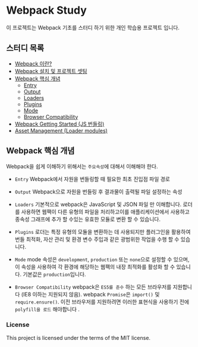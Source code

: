 # Webpack Study
이 프로젝트는 Webpack 기초를 스터디 하기 위한 개인 학습용 프로젝트 입니다.

## 스터디 목록
- [Webpack 이란?](https://webpack.js.org/concepts/)
- [Webpack 설치 및 프로젝트 셋팅](https://webpack.js.org/guides/getting-started/#basic-setup)
- [Webpack 핵심 개념](https://webpack.js.org/concepts/)
  - [Entry](https://webpack.js.org/concepts/#entry)
  - [Output](https://webpack.js.org/concepts/#output)
  - [Loaders](https://webpack.js.org/concepts/#loaders)
  - [Plugins](https://webpack.js.org/concepts/#plugins)
  - [Mode](https://webpack.js.org/concepts/#mode)
  - [Browser Compatibility](https://webpack.js.org/concepts/#browser-compatibility)
- [Webpack Getting Started (JS 번들링)](https://webpack.js.org/guides/getting-started/)
- [Asset Management (Loader modules)](https://webpack.js.org/guides/asset-management/#further-reading)

## Webpack 핵심 개념
Webpack을 쉽게 이해하기 위해서는 `주요속성`에 대해서 이해해야 한다.

- `Entry`
Webpack에서 자원을 번들링할 때 필요한 최초 진입점 파일 경로
- `Output`
Webpack으로 자원을 번들링 후 결과물이 출력될 파일 설정하는 속성
- `Loaders`
기본적으로 webpack은 JavaScript 및 JSON 파일 만 이해합니다. 로더를 사용하면 웹팩이 다른 유형의 파일을 처리하고이를 애플리케이션에서 사용하고 종속성 그래프에 추가 할 수있는 유효한 모듈로 변환 할 수 있습니다.

- `Plugins`
로더는 특정 유형의 모듈을 변환하는 데 사용되지만 플러그인을 활용하여 번들 최적화, 자산 관리 및 환경 변수 주입과 같은 광범위한 작업을 수행 할 수 있습니다.
- `Mode`
mode 속성은 `development`, `production` 또는 `none`으로 설정할 수 있으며, 이 속성을 사용하여 각 환경에 해당하는 웹팩의 내장 최적화를 활성화 할 수 있습니다. 기본값은 `production`입니다.
- `Browser Compatibility`
webpack은 `ES5를 준수` 하는 모든 브라우저를 지원합니다 (IE8 이하는 지원되지 않음). webpack `Promise`은 `import()` 및 `require.ensure()`. 이전 브라우저를 지원하려면 이러한 표현식을 사용하기 전에 `polyfill을 로드` 해야합니다 .


### License
This project is licensed under the terms of the MIT license.

